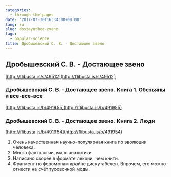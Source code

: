 ```yaml
---
categories:
  - through-the-pages
date: '2017-07-30T16:34:00+00:00'
lang: ru
slug: dostayuthee-zveno
tags:
  - popular-science
title: Дробышевский С. В. - Достающее звено
---
```



## Дробышевский С. В. - Достающее звено

[http://flibusta.is/s/49512](http://flibusta.is/s/49512)

<!--more-->

### Дробышевский С. В. - Достающее звено. Книга 1. Обезьяны и все-все-все

[http://flibusta.is/b/491955](http://flibusta.is/b/491955)

### Дробышевский С. В. - Достающее звено. Книга 2. Люди

[http://flibusta.is/b/491954](http://flibusta.is/b/491954)

1.  Очень качественная научно-популярная книга по эволюции человека.
2.  Много фактологии, мало аналитики.
3.  Написано скорее в формате лекции, чем книги.
4.  Фрагмент по феромонам крайне дискутабелен. Впрочем, его можно отнести на счёт тусовочной моды.
